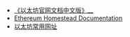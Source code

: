 * [《以太坊官网文档中文版》__](http://book.8btc.com/books/6/ethereum/_book/what-ethereum.html)
* [Ethereum Homestead Documentation](http://www.ethdocs.org/en/latest/index.html)
* [以太坊常用网址](https://blog.csdn.net/sportshark/article/details/51820923)